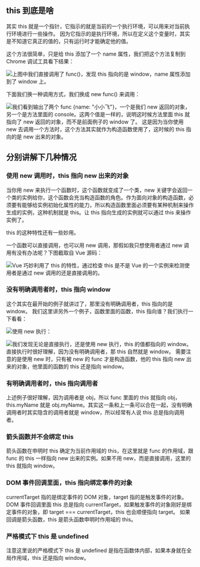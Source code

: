 

## **this 到底是啥**  
其实 this 就是一个指针，它指示的就是当前的一个执行环境，可以用来对当前执行环境进行一些操作。
因为它指示的是执行环境，所以在定义这个变量时，其实是不知道它真正的值的，只有运行时才能确定他的值。

这个方法很简单，只是给 this 添加了一个 name 属性，我们把这个方法复制到 Chrome 调试工具看下结果：

![](https://dl-harmonyos.51cto.com/images/202101/b3ee817353af7143689614be5f879048a42df6.png)上图中我们直接调用了 func()，发现 this 指向的是 window，name 属性添加到了 window 上。

下面我们换一种调用方式，我们换成 new func() 来调用：

![](https://dl-harmonyos.51cto.com/images/202101/b1d7c6308dadd68d9529020c1fb620f78617f0.png)我们看到输出了两个 func {name: "小小飞"}，一个是我们 new 返回的对象，另一个是方法里面的 console。这两个值是一样的，说明这时候方法里面 this 就指向了 new 返回的对象，而不是前面例子的 window 了。
这是因为当你使用 new 去调用一个方法时，这个方法其实就作为构造函数使用了，这时候的 this 指向的是 new 出来的对象。

## 分别讲解下几种情况

### **使用 new 调用时，this 指向 new 出来的对象**  
当你用 new 来执行一个函数时，这个函数就变成了一个类，new 关键字会返回一个类的实例给你，这个函数会充当构造函数的角色。作为面向对象的构造函数，必须要有能够给实例初始化属性的能力，所以构造函数里面必须要有某种机制来操作生成的实例，这种机制就是 this。让 this 指向生成的实例就可以通过 this 来操作实例了。

this 的这种特性还有一些妙用。

一个函数可以直接调用，也可以用 new 调用，那假如我只想使用者通过 new 调用有没有办法呢？下图截取自 Vue 源码：

![](https://dl-harmonyos.51cto.com/images/202101/b7c881854b442e3736d479885887141be4533b.png)Vue 巧妙利用了 this 的特性，通过检查 this 是不是 Vue 的一个实例来检测使用者是通过 new 调用的还是直接调用的。

### **没有明确调用者时，this 指向 window**  
这个其实在最开始的例子就讲过了，那里没有明确调用者，this 指向的是 window。
我们这里讲另外一个例子，函数里面的函数，this 指向谁？我们执行一下看看：

![](https://dl-harmonyos.51cto.com/images/202101/787cd4c711315c740ff279c067f9a41ab4e344.png)使用 new 执行：

![](https://dl-harmonyos.51cto.com/images/202101/226a98518ebe5af82809364610bc69e6037898.png)我们发现无论是直接执行，还是使用 new 执行，this 的值都指向的 window。直接执行时很好理解，因为没有明确调用者，那 this 自然就是 window。
需要注意的是使用 new 时，只有被 new 的 func 才是构造函数，他的 this 指向 new 出来的对象，他里面的函数的 this 还是指向 window。

### **有明确调用者时，this 指向调用者**  
上述例子很好理解，因为调用者是 obj，所以 func 里面的 this 就指向 obj，this.myName 就是 obj.myName。其实这一条和上一条可以合在一起，没有明确调用者时其实隐含的调用者就是 window，所以经常有人说 this 总是指向调用者。

### **箭头函数并不会绑定 this**  
箭头函数在申明时 this 确定为当前作用域的 this，在这里就是 func 的作用域，跟 func 的 this 一样指向 new 出来的实例。如果不用 new，而是直接调用，这里的 this 就指向 window。

### **DOM 事件回调里面，this 指向绑定事件的对象**

currentTarget 指的是绑定事件的 DOM 对象，target 指的是触发事件的对象。
DOM 事件回调里面 this 总是指向 currentTarget，如果触发事件的对象刚好是绑定事件的对象，即 target === currentTarget，this 也会顺便指向 target。
如果回调是箭头函数，this 是箭头函数申明时作用域的 this。

### **严格模式下 this 是 undefined**

注意这里说的严格模式下 this 是 undefined 是指在函数体内部，如果本身就在全局作用域，this 还是指向 window。
